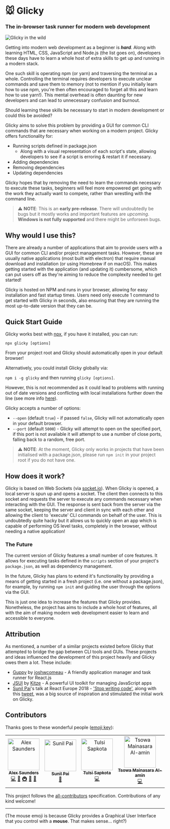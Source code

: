 # 🐭 Glicky

### The in-browser task runner for modern web development

![Glicky in the wild](https://github.com/alex-saunders/glicky/raw/master/docs/images/glicky-example.png)

Getting into modern web development as a beginner is _**hard**_. Along with learning HTML, CSS, JavaScript and Node.js (the list goes on), developers these days have to learn a whole host of extra skills to get up and running in a modern stack.

One such skill is operating npm (or yarn) and traversing the terminal as a whole. Controlling the terminal requires developers to execute unclear commands and save them to memory (not to mention if you initially learn how to use npm, you're then often encouraged to forget all this and learn how to use yarn!). This mental overhead is often daunting for new developers and can lead to unnecessary confusion and burnout.

Should learning these skills be necessary to start in modern development or could this be avoided?

Glicky aims to solve this problem by providing a GUI for common CLI commands that are necessary when working on a modern project. Glicky offers functionality for:

- Running scripts defined in package.json
  - Along with a visual representation of each script's state, allowing developers to see if a script is erroring & restart it if necessary.
- Adding dependencies
- Removing dependencies
- Updating dependencies

Glicky hopes that by removing the need to learn the commands necessary to execute these tasks, beginners will feel more empowered get going with the work they actually want to compete, rather than wrestling with the command line.

> ⚠️ **NOTE**: This is an **early pre-release**. There will undoubtedly be bugs but it mostly works and important features are _upcoming_. **Windows is not fully supported** and there might be unforseen bugs.

## Why would I use this?

There are already a number of applications that aim to provide users with a GUI for common CLI and/or project management tasks. However, these are usually native applications (most built with electron) that require manual download and installation (or using Homebrew if on macOS). This makes getting started with the application (and updating it) cumbersome, which can put users off as they're aiming to reduce the complexity needed to get started!

Glicky is hosted on NPM and runs in your browser, allowing for easy installation and fast startup times. Users need only execute 1 command to get started with Glicky in seconds, also ensuring that they are running the most up-to-date version that they can be.

## Quick Start Guide

Glicky works best with [npx](https://www.npmjs.com/package/npx), if you have it installed, you can run:

```
npx glicky [options]
```

From your project root and Glicky should automatically open in your default browser!

Alternatively, you could install Glicky globally via:

`npm i -g glicky` and then running `glicky [options]`.

However, this is not recommended as it could lead to problems with running out of date versions and conflicting with local installations further down the line (see more info [here](https://codeburst.io/maybe-dont-globally-install-that-node-js-package-f1ea20f94a00)).

Glicky accepts a number of options:
- `--open` (default `true`) - if passed `false`, Glicky will not automatically open in your default browser.
- `--port` (default `5000`) - Glicky will attempt to open on the specified port, if this port is not available it will attempt to use a number of close ports, falling back to a random, free port.

> ⚠️ **NOTE**: At the moment, Glicky only works in projects that have been initialised with a package.json, please run `npm init` in your project root if you do not have one.

## How does it work?

Glicky is based on Web Sockets (via [socket.io](https://socket.io/)). When Glicky is opened, a local server is spun up and opens a socket. The client then connects to this socket and requests the server to execute any commands necessary when interacting with the GUI. The response is sent back from the server via the same socket, keeping the server and client in sync with each other and allowing the client to 'execute' CLI commands on behalf of the user. This is undoubtedly quite hacky but it allows us to quickly open an app which is capable of performing OS level tasks, completely in the browser, without needing a native application!


### The Future

The current version of Glicky features a small number of core features. It allows for executing tasks defined in the `scripts` section of your project's `package.json`, as well as dependency management.

In the future, Glicky has plans to extend it's functionality by providing a means of getting started in a fresh project (i.e. one without a package.json), for example, by running `npm init` and guiding the user through the options via the GUI.

This is just one idea to increase the features that Glicky provides. Nonetheless, the project has aims to include a whole host of features, all with the aim of making modern web development easier to learn and accessible to everyone.

## Attribution

As mentioned, a number of a similar projects existed before Glicky that attempted to bridge the gap between CLI tools and GUIs. These projects and ideas influenced the development of this project heavily and Glicky owes them a lot. These include:

  - [Guppy](https://github.com/joshwcomeau/guppy) by [joshwcomeau](https://github.com/joshwcomeau) - A friendly application manager and task runner for React.js
  - [JSUI](https://github.com/kitze/JSUI) by [Kitze](https://github.com/kitze) - A powerful UI toolkit for managing JavaScript apps
  - [Sunil Pai](https://github.com/threepointone)'s talk at React Europe 2018 - ['Stop writing code'](https://www.youtube.com/watch?v=WYWVGQKnz5M), along with this [tweet](https://twitter.com/threepointone/status/948559739826376704), was a big source of inspiration and stimulated the initial work on Glicky.

## Contributors

Thanks goes to these wonderful people ([emoji key](https://allcontributors.org/docs/en/emoji-key)):

<!-- ALL-CONTRIBUTORS-LIST:START - Do not remove or modify this section -->
<!-- prettier-ignore -->
<table><tr><td align="center"><a href="https://asaunders.com"><img src="https://avatars2.githubusercontent.com/u/22820481?v=4" width="100px;" alt="Alex Saunders"/><br /><sub><b>Alex Saunders</b></sub></a><br /><a href="https://github.com/alex-saunders/glicky/commits?author=alex-saunders" title="Code">💻</a> <a href="#design-alex-saunders" title="Design">🎨</a> <a href="#infra-alex-saunders" title="Infrastructure (Hosting, Build-Tools, etc)">🚇</a> <a href="#ideas-alex-saunders" title="Ideas, Planning, & Feedback">🤔</a> <a href="#review-alex-saunders" title="Reviewed Pull Requests">👀</a></td><td align="center"><a href="https://github.com/threepointone"><img src="https://avatars2.githubusercontent.com/u/18808?v=4" width="100px;" alt="Sunil Pai"/><br /><sub><b>Sunil Pai</b></sub></a><br /><a href="#ideas-threepointone" title="Ideas, Planning, & Feedback">🤔</a></td><td align="center"><a href="https://github.com/Tolsee"><img src="https://avatars0.githubusercontent.com/u/16590492?v=4" width="100px;" alt="Tulsi Sapkota"/><br /><sub><b>Tulsi Sapkota</b></sub></a><br /><a href="https://github.com/alex-saunders/glicky/commits?author=Tolsee" title="Code">💻</a></td><td align="center"><a href="https://github.com/neutrino2211"><img src="https://avatars1.githubusercontent.com/u/21989345?v=4" width="100px;" alt="Tsowa Mainasara Al-amin"/><br /><sub><b>Tsowa Mainasara Al-amin</b></sub></a><br /><a href="https://github.com/alex-saunders/glicky/commits?author=neutrino2211" title="Code">💻</a></td></tr></table>

<!-- ALL-CONTRIBUTORS-LIST:END -->

This project follows the [all-contributors](https://github.com/all-contributors/all-contributors) specification. Contributions of any kind welcome!

---

(The mouse emoji is because Glicky provides a Graphical User Interface that you control with a **mouse**. That makes sense... right?)
